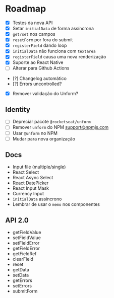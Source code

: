 # Roadmap

- [x] Testes da nova API
- [x] Setar `initialData` de forma assíncrona
- [x] `get/set` nos campos
- [x] `resetForm` por fora do submit
- [x] `registerField` dando loop
- [x] `initialData` não funciona com `textarea`
- [x] `registerField` causa uma nova renderização
- [x] Suporte ao React Native
- [ ] Alterar para Github Actions
- [?] Changelog automático
- [?] Errors uncontrolled?
- [x] Remover validação do Unform?

## Identity

- [ ] Depreciar pacote `@rocketseat/unform`
- [ ] Remover `unform` do NPM [support@npmjs.com](support@npmjs.com)
- [ ] Usar `@unform` no NPM
- [ ] Mudar para nova organização

## Docs

- Input file (multiple/single)
- React Select
- React Async Select
- React DatePicker
- React Input Mask
- Currency Input
- `initialData` assíncrono
- Lembrar de usar o `memo` nos componentes

## API 2.0

- getFieldValue
- setFieldValue
- setFieldError
- getFieldError
- getFieldRef
- clearField
- reset
- getData
- setData
- getErrors
- setErrors
- submitForm
